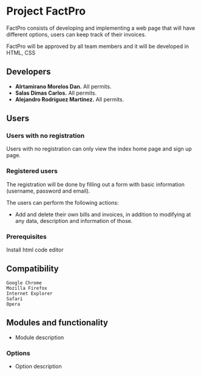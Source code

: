 # Project FactPro

FactPro consists of developing and implementing a web page that will have different options, users can keep track of their invoices.

FactPro will be approved by all team members and it will be developed in HTML, CSS

## Developers
* **Alrtamirano Morelos Dan.** All permits.
* **Salas Dimas Carlos.** All permits.
* **Alejandro Rodríguez Martínez.** All permits.

## Users
### Users with no registration
Users with no registration can only view the index home page and sign up page.

### Registered users
The registration will be done by filling out a form with basic information (username, password and email).

The users can perform the following actions:

- Add and delete their own bills and invoices, in addition to modifying at any data, description and information of those.

### Prerequisites

Install html code editor

## Compatibility

```
Google Chrome
Mozilla Firefox
Internet Explorer
Safari
Opera
```

## Modules and functionality
- Module description


### Options
- Option description
